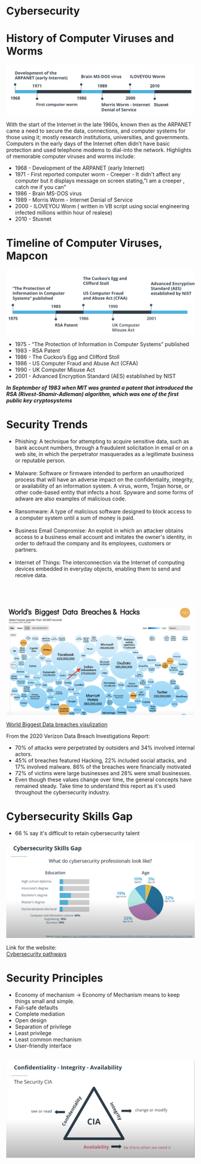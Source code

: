 # Cybersecurity

# History of Computer Viruses and Worms

![Alt text](image.png)


With the start of the Internet in the late 1960s, known then as the ARPANET came a need to secure the data, connections, and computer systems for those using it; mostly research institutions, universities, and governments. Computers in the early days of the Internet often didn’t have basic protection and used telephone modems to dial-into the network. Highlights of memorable computer viruses and worms include:

- 1968 - Development of the ARPANET (early Internet)
- 1971 - First reported computer worm - Creeper
         - It didn't affect any computer but it displays message on screen stating,"I am a creeper , catch me if you can"
- 1986 - Brain MS-DOS virus
- 1989 - Morris Worm - Internet Denial of Service
- 2000 - ILOVEYOU Worm  ( written in VB script using social engineering infected millions within hour of realese)
- 2010 - Stuxnet


# Timeline of Computer Viruses, Mapcon

![Alt text](image-1.png)

- 1975 - “The Protection of Information in Computer Systems” published
- 1983 - RSA Patent
- 1986 - The Cuckoo’s Egg and Clifford Stoll
- 1986 - US Computer Fraud and Abuse Act (CFAA)
- 1990 - UK Computer Misuse Act
- 2001 - Advanced Encryption Standard (AES) established by NIST


***In September of 1983 when MIT was granted a patent that introduced the RSA (Rivest-Shamir-Adleman) algorithm, which was one of the first public key cryptosystems***


# Security Trends

* Phishing: A technique for attempting to acquire sensitive data, such as bank account numbers, through a fraudulent solicitation in email or on a web site, in which the perpetrator masquerades as a legitimate business or reputable person. <br><br>
* Malware: Software or firmware intended to perform an unauthorized process that will have an adverse impact on the confidentiality, integrity, or availability of an information system. A virus, worm, Trojan horse, or other code-based entity that infects a host. Spyware and some forms of adware are also examples of malicious code.  <br><br>
* Ransomware: A type of malicious software designed to block access to a computer system until a sum of money is paid.  <br><br>
* Business Email Compromise: An exploit in which an attacker obtains access to a business email account and imitates the owner's identity, in order to defraud the company and its employees, customers or partners.  <br><br>
* Internet of Things: The interconnection via the Internet of computing devices embedded in everyday objects, enabling them to send and receive data.

<br><br><br>

![Alt text](image-2.png)

[World Biggest Data breaches visulization](https://informationisbeautiful.net/visualizations/worlds-biggest-data-breaches-hacks/)


From the 2020 Verizon Data Breach Investigations Report:

- 70% of attacks were perpetrated by outsiders and 34% involved internal actors.
- 45% of breaches featured Hacking, 22% included social attacks, and 17% involved malware. 86% of the breaches were financially motivated
- 72% of victims were large businesses and 28% were small businesses.
- Even though these values change over time, the general concepts have remained steady. Take time to understand this report as it's used throughout the cybersecurity industry.

# Cybersecurity Skills Gap
- 66 % say it's difficult to retain cybersecurity talent

![Alt text](image-3.png)


Link for the website: <br>
[Cybersecurity pathways](https://www.cyberseek.org/pathway.html)

# Security Principles

* Economy of mechanism -> Economy of Mechanism means to keep things small and simple.
* Fail-safe defaults
* Complete mediation
* Open design
* Separation of privilege
* Least privilege
* Least common mechanism
* User-friendly interface <br> <br>

![Alt text](image-4.png)
